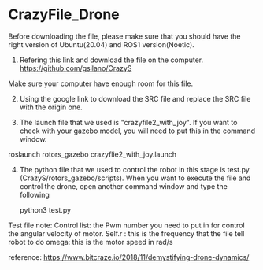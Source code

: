 # CrazyFile_Drone

Before downloading the file, please make sure that you should have the right version of Ubuntu(20.04) and ROS1 version(Noetic). 

1. Refering this link and download the file on the computer.
  https://github.com/gsilano/CrazyS
  
  Make sure your computer have enough room for this file.
  
 2. Using the google link to download the SRC file and replace the SRC file with the origin one.
 
 3. The launch file that we used is "crazyfile2_with_joy". If you want to check with your gazebo model, you will need to put this in the command window.
   
   roslaunch rotors_gazebo crazyflie2_with_joy.launch
 
 4. The python file that we used to control the robot in this stage is test.py (CrazyS/rotors_gazebo/scripts). 
    When you want to execute the file and control the drone, open another command window and type the following
    
    python3 test.py
    
 
 Test file note:
 Control list: the Pwm number you need to put in for control the angular velocity of motor.
 Self.r : this is the frequency that the file tell robot to do
 omega: this is the motor speed in rad/s
 
 
 
 
 
 
 
 
 reference:
 https://www.bitcraze.io/2018/11/demystifying-drone-dynamics/
    

 
